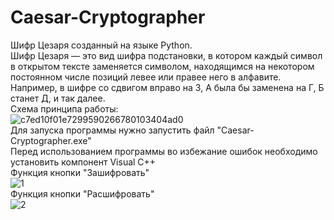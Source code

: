 # Caesar-Cryptographer
Шифр Цезаря созданный на языке Python.<br />
Шифр Цезаря — это вид шифра подстановки, в котором каждый символ в открытом тексте заменяется символом, находящимся на некотором постоянном числе позиций левее или правее него в алфавите. Например, в шифре со сдвигом вправо на 3, А была бы заменена на Г, Б станет Д, и так далее. <br />
Схема принципа работы:<br />
![c7ed10f01e7299590266780103404ad0](https://user-images.githubusercontent.com/103204349/187725861-e15ac695-860c-49ce-93bb-724bf225679c.jpeg)<br />
Для запуска программы нужно запустить файл "Caesar-Cryptographer.exe"<br />
Перед использованием программы во избежание ошибок необходимо установить компонент Visual C++ <br />
Функция кнопки "Зашифровать"<br />
![1](https://user-images.githubusercontent.com/103204349/187727807-17c4e07a-98e3-493d-b796-8d271152aa01.jpg)<br />
Функция кнопки "Расшифровать"<br />
![2](https://user-images.githubusercontent.com/103204349/187728170-13e82319-4e56-4425-9619-3586f889601a.jpg)<br />
